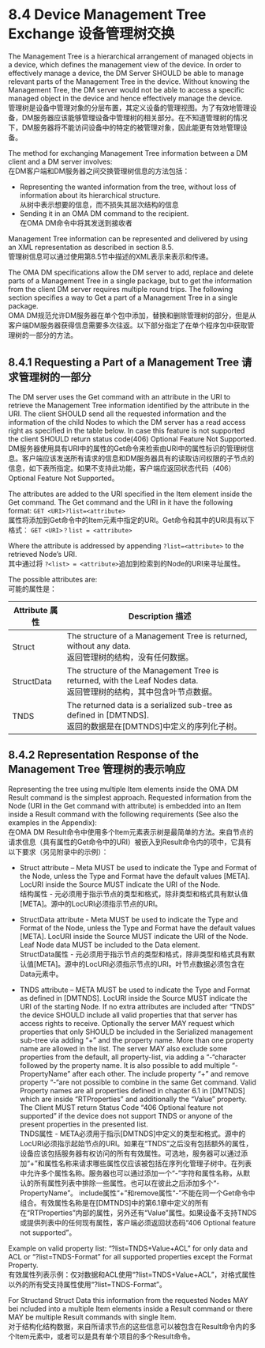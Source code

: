 # 8.4 Device Management Tree Exchange 设备管理树交换
The Management Tree is a hierarchical arrangement of managed objects in a device, which defines the management view of the device. In order to effectively manage a device, the DM Server SHOULD be able to manage relevant parts of the Management Tree in the device. Without knowing the Management Tree, the DM server would not be able to access a specific managed object in the device and hence effectively manage the device.<br/>
管理树是设备中管理对象的分层布置，其定义设备的管理视图。为了有效地管理设备，DM服务器应该能够管理设备中管理树的相关部分。在不知道管理树的情况下，DM服务器将不能访问设备中的特定的被管理对象，因此能更有效地管理设备。

The method for exchanging Management Tree information between a DM client and a DM server involves:<br/>
在DM客户端和DM服务器之间交换管理树信息的方法包括：
* Representing the wanted information from the tree, without loss of information about its hierarchical structure.<br/>
从树中表示想要的信息，而不损失其层次结构的信息
* Sending it in an OMA DM command to the recipient.<br/>
在OMA DM命令中将其发送到接收者

Management Tree information can be represented and delivered by using an XML representation as described in section 8.5.<br/>
管理树信息可以通过使用第8.5节中描述的XML表示来表示和传递。

The OMA DM specifications allow the DM server to add, replace and delete parts of a Management Tree in a single package, but to get the information from the client DM server requires multiple round trips. The following section specifies a way to Get a part of a Management Tree in a single package.<br/>
OMA DM规范允许DM服务器在单个包中添加，替换和删除管理树的部分，但是从客户端DM服务器获得信息需要多次往返。以下部分指定了在单个程序包中获取管理树的一部分的方法。

## 8.4.1 Requesting a Part of a Management Tree 请求管理树的一部分
The DM server uses the Get command with an attribute in the URI to retrieve the Management Tree information identified by the attribute in the URI. The client SHOULD send all the requested information and the information of the child Nodes to which the DM server has a read access right as specified in the table below. In case this feature is not supported the client SHOULD return status code(406) Optional Feature Not Supported.<br/>
DM服务器使用具有URI中的属性的Get命令来检索由URI中的属性标识的管理树信息。客户端应该发送所有请求的信息和DM服务器具有的读取访问权限的子节点的信息，如下表所指定。如果不支持此功能，客户端应返回状态代码（406）Optional Feature Not Supported。

The attributes are added to the URI specified in the Item element inside the Get command. The Get command and the URI in it have the following format:
`GET <URI>?list=<attribute>`<br/>
属性将添加到Get命令中的Item元素中指定的URI。Get命令和其中的URI具有以下格式：
`GET <URI>？list = <attribute>`

Where the attribute is addressed by appending `?list=<attribute>` to the retrieved Node’s URI.<br/>
其中通过将 `?<list> = <attribute>`追加到检索到的Node的URI来寻址属性。

The possible attributes are:<br/>
可能的属性是：

| Attribute 属性 | Description 描述 |
| -- | -- |
| Struct | The structure of a Management Tree is returned, without any data.<br/> 返回管理树的结构，没有任何数据。 |
| StructData | The structure of the Management Tree is returned, with the Leaf Nodes data.<br/> 返回管理树的结构，其中包含叶节点数据。 |
| TNDS | The returned data is a serialized sub-tree as defined in [DMTNDS].<br/> 返回的数据是在[DMTNDS]中定义的序列化子树。 |

## 8.4.2 Representation Response of the Management Tree 管理树的表示响应

Representing the tree using multiple Item elements inside the OMA DM Result command is the simplest approach. Requested information from the Node (URI in the Get command with attribute) is embedded into an Item inside a Result command with the following requirements (See also the examples in the Appendix):<br/>
在OMA DM Result命令中使用多个Item元素表示树是最简单的方法。来自节点的请求信息（具有属性的Get命令中的URI）被嵌入到Result命令内的项中，它具有以下要求（另见附录中的示例）：

* Struct attribute – Meta MUST be used to indicate the Type and Format of the Node, unless the Type and Format have the default values [META]. LocURI inside the Source MUST indicate the URI of the Node.<br/>
结构属性 - 元必须用于指示节点的类型和格式，除非类型和格式具有默认值[META]。源中的LocURI必须指示节点的URI。

* StructData attribute - Meta MUST be used to indicate the Type and Format of the Node, unless the Type and Format have the default values [META]. LocURI inside the Source MUST indicate the URI of the Node. Leaf Node data MUST be included to the Data element.<br/>
StructData属性 - 元必须用于指示节点的类型和格式，除非类型和格式具有默认值[META]。源中的LocURI必须指示节点的URI。叶节点数据必须包含在Data元素中。

* TNDS attribute – META MUST be used to indicate the Type and Format as defined in [DMTNDS]. LocURI inside the Source MUST indicate the URI of the starting Node. If no extra attributes are included after “TNDS” the device SHOULD include all valid properties that that server has access rights to receive. Optionally the server MAY request which properties that only SHOULD be included in the Serialized management sub-tree via adding “+” and the property name. More than one property name are allowed in the list. The server MAY also exclude some properties from the default, all property-list, via adding a “-“character followed by the property name. It is also possible to add multiple “-PropertyName” after each other. The include property “+” and remove property “-“are not possible to combine in the same Get command. Valid Property names are all properties defined in chapter 6.1 in [DMTNDS] which are inside “RTProperties” and additionally the “Value” property. The Client MUST return Status Code “406 Optional feature not supported” if the device does not support TNDS or anyone of the present properties in the presented list.<br/>
TNDS属性 - META必须用于指示[DMTNDS]中定义的类型和格式。源中的LocURI必须指示起始节点的URI。如果在“TNDS”之后没有包括额外的属性，设备应该包括服务器有权访问的所有有效属性。可选地，服务器可以通过添加“+”和属性名称来请求哪些属性仅应该被包括在序列化管理子树中。在列表中允许多个属性名称。服务器也可以通过添加一个“-”字符和属性名称，从默认的所有属性列表中排除一些属性。也可以在彼此之后添加多个“-PropertyName”。 include属性“+”和remove属性“-”不能在同一个Get命令中组合。有效属性名称是在[DMTNDS]中的第6.1章中定义的所有在“RTProperties”内部的属性，另外还有“Value”属性。如果设备不支持TNDS或提供列表中的任何现有属性，客户端必须返回状态码“406 Optional feature not supported”。

Example on valid property list: “?list=TNDS+Value+ACL” for only data and ACL or “?list=TNDS-Format” for all supported properties except the Format Property.<br/>
有效属性列表示例：仅对数据和ACL使用“?list=TNDS+Value+ACL”，对格式属性以外的所有受支持属性使用“?list=TNDS-Format”。

For Structand Struct Data this information from the requested Nodes MAY bei ncluded into a multiple Item elements inside a Result command or there MAY be multiple Result commands with single Item.<br/>
对于结构化结构数据，来自所请求节点的这些信息可以被包含在Result命令内的多个Item元素中，或者可以是具有单个项目的多个Result命令。
